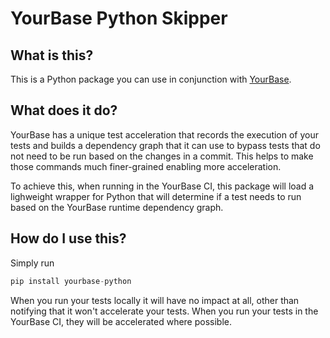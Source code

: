 # YourBase Python Skipper

## What is this?

This is a Python package you can use in conjunction with [YourBase](https://yourbase.io).

## What does it do?

YourBase has a unique test acceleration that records the execution of your
tests and builds a dependency graph that it can use to bypass tests that do not
need to be run based on the changes in a commit. This helps to make those
commands much finer-grained enabling more acceleration. 

To achieve this, when running in the YourBase CI, this package will load a
lighweight wrapper for Python that will determine if a test needs to run based
on the YourBase runtime dependency graph. 

## How do I use this?

Simply run
```python
pip install yourbase-python
```
When you run your tests locally it will have no impact at all, other than
notifying that it won't accelerate your tests. When you run your tests in the
YourBase CI, they will be accelerated where possible.
